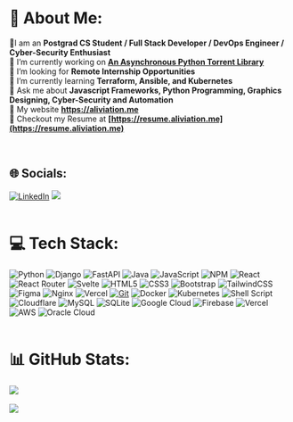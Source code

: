 # 💫 About Me:

🙋I am an **Postgrad CS Student / Full Stack Developer / DevOps Engineer / Cyber-Security Enthusiast**
<br>
🔭 I’m currently working on **[An Asynchronous Python Torrent Library](https://github.com/Mys7erio/aiotorrent)**
<br>
🤝 I’m looking for **Remote Internship Opportunities**
<br>
🌱 I’m currently learning **Terraform, Ansible, and Kubernetes**
<br>
💬 Ask me about **Javascript Frameworks, Python Programming, Graphics Designing, Cyber-Security and Automation**
<br>
🚀 My website **https://aliviation.me**
<br>
📄 Checkout my Resume at **[https://resume.aliviation.me](https://resume.aliviation.me)**


<!-- <br> -->
<br>

## 🌐 Socials:

[![LinkedIn](https://img.shields.io/badge/LinkedIn-%230077B5.svg?logo=linkedin&logoColor=white)](https://linkedin.com/in/shakirali02)
[![](https://visitcount.itsvg.in/api?id=Mys7erio&icon=0&color=0)](https://visitcount.itsvg.in)
<br>
<br>

# 💻 Tech Stack:

![Python](https://img.shields.io/badge/python-3670A0?style=for-the-badge&logo=python&logoColor=ffdd54)
![Django](https://img.shields.io/badge/django-%23092E20.svg?style=for-the-badge&logo=django&logoColor=white)
![FastAPI](https://img.shields.io/badge/FastAPI-005571?style=for-the-badge&logo=fastapi)
![Java](https://img.shields.io/badge/java-%23ED8B00.svg?style=for-the-badge&logo=java&logoColor=white)
![JavaScript](https://img.shields.io/badge/javascript-%23323330.svg?style=for-the-badge&logo=javascript&logoColor=%23F7DF1E)
![NPM](https://img.shields.io/badge/NPM-%23000000.svg?style=for-the-badge&logo=npm&logoColor=white)
![React](https://img.shields.io/badge/react-%2320232a.svg?style=for-the-badge&logo=react&logoColor=%2361DAFB)
![React Router](https://img.shields.io/badge/React_Router-CA4245?style=for-the-badge&logo=react-router&logoColor=white)
![Svelte](https://img.shields.io/badge/svelte-%23f1413d.svg?style=for-the-badge&logo=svelte&logoColor=white)
![HTML5](https://img.shields.io/badge/html5-%23E34F26.svg?style=for-the-badge&logo=html5&logoColor=white)
![CSS3](https://img.shields.io/badge/css3-%231572B6.svg?style=for-the-badge&logo=css3&logoColor=white)
![Bootstrap](https://img.shields.io/badge/bootstrap-%23563D7C.svg?style=for-the-badge&logo=bootstrap&logoColor=white)
![TailwindCSS](https://img.shields.io/badge/tailwindcss-%2338B2AC.svg?style=for-the-badge&logo=tailwind-css&logoColor=white)
![Figma](https://img.shields.io/badge/figma-%23F24E1E.svg?style=for-the-badge&logo=figma&logoColor=white)
![Nginx](https://img.shields.io/badge/nginx-%23009639.svg?style=for-the-badge&logo=nginx&logoColor=white)
![Vercel](https://img.shields.io/badge/vercel-%23000000.svg?style=for-the-badge&logo=vercel&logoColor=white)
[![Git](https://img.shields.io/badge/Git-F05032?style=for-the-badge&logo=git&logoColor=fff)](#)
![Docker](https://img.shields.io/badge/Docker-2496ED?style=for-the-badge&logo=docker&logoColor=fff)
![Kubernetes](https://img.shields.io/badge/Kubernetes-326CE5?style=for-the-badge&logo=kubernetes&logoColor=fff)
![Shell Script](https://img.shields.io/badge/shell_script-%23121011.svg?style=for-the-badge&logo=gnu-bash&logoColor=white)
![Cloudflare](https://img.shields.io/badge/Cloudflare-F38020?style=for-the-badge&logo=Cloudflare&logoColor=white)
![MySQL](https://img.shields.io/badge/mysql-%2300f.svg?style=for-the-badge&logo=mysql&logoColor=white)
![SQLite](https://img.shields.io/badge/sqlite-%2307405e.svg?style=for-the-badge&logo=sqlite&logoColor=white)
![Google Cloud](https://img.shields.io/badge/Google%20Cloud-%234285F4.svg?style=for-the-badge&logo=google-cloud&logoColor=white)
![Firebase](https://img.shields.io/badge/Firebase-039BE5?style=for-the-badge&logo=Firebase&logoColor=white)
![Vercel](https://img.shields.io/badge/Vercel-%23000000.svg?style=for-the-badge&logo=vercel&logoColor=white)
![AWS](https://img.shields.io/badge/AWS-%23FF9900.svg?style=for-the-badge&logo=amazon-web-services&logoColor=white)
![Oracle Cloud](https://custom-icon-badges.demolab.com/badge/Oracle%20Cloud-F80000?style=for-the-badge&logo=oracle&logoColor=white)
<br>
<br>

# 📊 GitHub Stats:

<!-- ![](https://github-readme-stats.vercel.app/api?username=Mys7erio&theme=dark&hide_border=false&include_all_commits=true&count_private=true)<br/> -->

![](https://github-readme-stats.vercel.app/api/top-langs/?username=Mys7erio&theme=dark&hide_border=false&include_all_commits=true&count_private=true&layout=compact)
<br>
<br>
![](https://github-readme-streak-stats.herokuapp.com/?user=Mys7erio&theme=dark&hide_border=false)<br/>

<!-- Proudly created with GPRM ( https://gprm.itsvg.in ) -->
